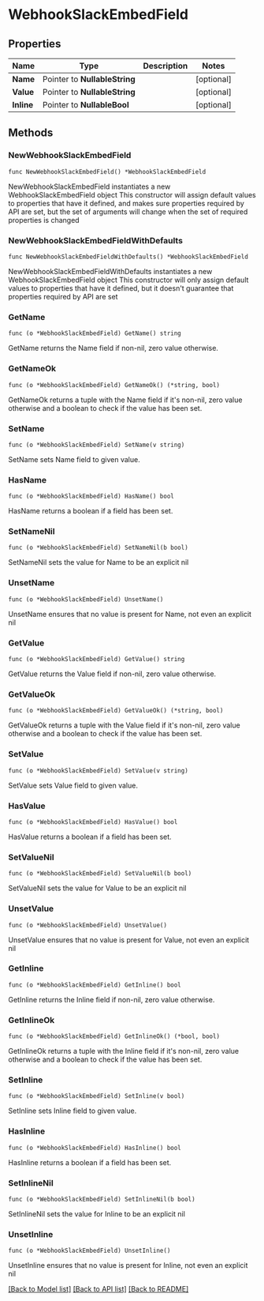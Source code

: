# WebhookSlackEmbedField

## Properties

Name | Type | Description | Notes
------------ | ------------- | ------------- | -------------
**Name** | Pointer to **NullableString** |  | [optional] 
**Value** | Pointer to **NullableString** |  | [optional] 
**Inline** | Pointer to **NullableBool** |  | [optional] 

## Methods

### NewWebhookSlackEmbedField

`func NewWebhookSlackEmbedField() *WebhookSlackEmbedField`

NewWebhookSlackEmbedField instantiates a new WebhookSlackEmbedField object
This constructor will assign default values to properties that have it defined,
and makes sure properties required by API are set, but the set of arguments
will change when the set of required properties is changed

### NewWebhookSlackEmbedFieldWithDefaults

`func NewWebhookSlackEmbedFieldWithDefaults() *WebhookSlackEmbedField`

NewWebhookSlackEmbedFieldWithDefaults instantiates a new WebhookSlackEmbedField object
This constructor will only assign default values to properties that have it defined,
but it doesn't guarantee that properties required by API are set

### GetName

`func (o *WebhookSlackEmbedField) GetName() string`

GetName returns the Name field if non-nil, zero value otherwise.

### GetNameOk

`func (o *WebhookSlackEmbedField) GetNameOk() (*string, bool)`

GetNameOk returns a tuple with the Name field if it's non-nil, zero value otherwise
and a boolean to check if the value has been set.

### SetName

`func (o *WebhookSlackEmbedField) SetName(v string)`

SetName sets Name field to given value.

### HasName

`func (o *WebhookSlackEmbedField) HasName() bool`

HasName returns a boolean if a field has been set.

### SetNameNil

`func (o *WebhookSlackEmbedField) SetNameNil(b bool)`

 SetNameNil sets the value for Name to be an explicit nil

### UnsetName
`func (o *WebhookSlackEmbedField) UnsetName()`

UnsetName ensures that no value is present for Name, not even an explicit nil
### GetValue

`func (o *WebhookSlackEmbedField) GetValue() string`

GetValue returns the Value field if non-nil, zero value otherwise.

### GetValueOk

`func (o *WebhookSlackEmbedField) GetValueOk() (*string, bool)`

GetValueOk returns a tuple with the Value field if it's non-nil, zero value otherwise
and a boolean to check if the value has been set.

### SetValue

`func (o *WebhookSlackEmbedField) SetValue(v string)`

SetValue sets Value field to given value.

### HasValue

`func (o *WebhookSlackEmbedField) HasValue() bool`

HasValue returns a boolean if a field has been set.

### SetValueNil

`func (o *WebhookSlackEmbedField) SetValueNil(b bool)`

 SetValueNil sets the value for Value to be an explicit nil

### UnsetValue
`func (o *WebhookSlackEmbedField) UnsetValue()`

UnsetValue ensures that no value is present for Value, not even an explicit nil
### GetInline

`func (o *WebhookSlackEmbedField) GetInline() bool`

GetInline returns the Inline field if non-nil, zero value otherwise.

### GetInlineOk

`func (o *WebhookSlackEmbedField) GetInlineOk() (*bool, bool)`

GetInlineOk returns a tuple with the Inline field if it's non-nil, zero value otherwise
and a boolean to check if the value has been set.

### SetInline

`func (o *WebhookSlackEmbedField) SetInline(v bool)`

SetInline sets Inline field to given value.

### HasInline

`func (o *WebhookSlackEmbedField) HasInline() bool`

HasInline returns a boolean if a field has been set.

### SetInlineNil

`func (o *WebhookSlackEmbedField) SetInlineNil(b bool)`

 SetInlineNil sets the value for Inline to be an explicit nil

### UnsetInline
`func (o *WebhookSlackEmbedField) UnsetInline()`

UnsetInline ensures that no value is present for Inline, not even an explicit nil

[[Back to Model list]](../README.md#documentation-for-models) [[Back to API list]](../README.md#documentation-for-api-endpoints) [[Back to README]](../README.md)


